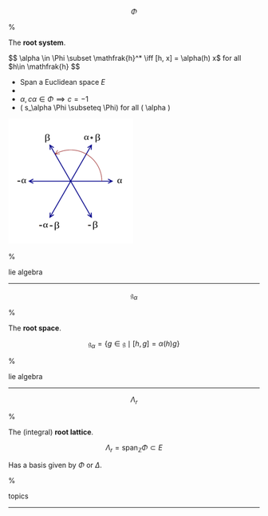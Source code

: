 $$
\Phi
$$

%

The **root system**.

$$
\alpha \in \Phi \subset \mathfrak{h}^* \iff [h, x] = \alpha(h) x$ for all $h\in \mathfrak{h}
$$

- Span a Euclidean space $E$
- 
- $\alpha, c\alpha \in \Phi \implies c=-1$
- \( s_\alpha \Phi \subseteq \Phi\) for all \( \alpha \)

![](2020-02-02-20-40-09.png)

%

lie algebra

---

$$
\mathfrak{g}_\alpha
$$

%

The **root space**.

$$
\mathfrak{g}_\alpha = \{g\in \mathfrak{g} \mid [h, g] = \alpha(h) g\}
$$

%

lie algebra

---



$$
\Lambda_r
$$

%

The (integral) **root lattice**.

$$
\Lambda_r = \mathrm{span}_{\mathbb{Z}}\Phi \subset E
$$

Has a basis given by $\Phi$ or $\Delta$.

%

topics

---




